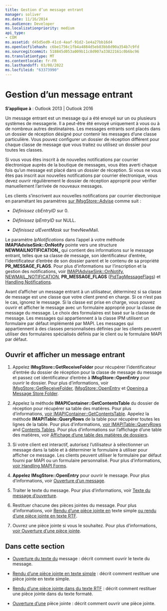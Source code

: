 ```yaml
---
title: Gestion d’un message entrant
manager: soliver
ms.date: 11/16/2014
ms.audience: Developer
ms.localizationpriority: medium
api_type:
- COM
ms.assetid: d45d5ed9-41cd-4aaf-91d2-1e4a27bb16d4
ms.openlocfilehash: c6be1756c1fb4a4884d5eb83bb8d90a354b7c9fd
ms.sourcegitcommit: 518845d053a009b11c8d907a33822161c0b6bc96
ms.translationtype: MT
ms.contentlocale: fr-FR
ms.lasthandoff: 03/08/2022
ms.locfileid: "63373990"
---
```

# <a name="handling-an-incoming-message"></a>Gestion d’un message entrant

**S’applique à** : Outlook 2013 | Outlook 2016 
  
Un message entrant est un message qui a été envoyé sur un ou plusieurs systèmes de messagerie. Il a peut-être été envoyé uniquement à vous ou à de nombreux autres destinataires. Les messages entrants sont placés dans un dossier de réception désigné pour contenir les messages d’une classe particulière. Vous pouvez configurer un dossier de réception différent pour chaque classe de message que vous traitez ou utilisez un dossier pour toutes les classes.
  
Si vous vous êtes inscrit à de nouvelles notifications par courrier électronique auprès de la boutique de messages, vous êtes averti chaque fois qu’un message est placé dans un dossier de réception. Si vous ne vous êtes pas inscrit aux nouvelles notifications par courrier électronique, vous devez ouvrir régulièrement le dossier de réception approprié pour vérifier manuellement l’arrivée de nouveaux messages.
  
Les clients s’inscrivent aux nouvelles notifications par courrier électronique en paramétant les paramètres [sur IMsgStore::Advise](imsgstore-advise.md) comme suit : 
  
- _Définissez cbEntryID_ sur 0. 
    
- _Définissez lpEntryID_ sur NULL. 
    
- _Définissez ulEventMask_ sur fnevNewMail. 
    
Le paramètre _lpNotifications_ dans l’appel à votre méthode **IMAPIAdviseSink::OnNotify** pointe vers une structure **NEWMAILNOTIFICATION\_** qui contient des informations sur le message entrant, telles que sa classe de message, son identificateur d’entrée, l’identificateur d’entrée de son dossier parent et le contenu de sa propriété **PR_MESSAGE_FLAGS**. Pour plus d’informations sur l’inscription et la gestion des notifications, voir [IMAPIAdviseSink::OnNotify](imapiadvisesink-onnotify.md), [NEWMAIL_NOTIFICATION](newmail_notification.md), **PR_MESSAGE_FLAGS** ([PidTagMessageFlags](pidtagmessageflags-canonical-property.md)) et [Handling Notifications](handling-notifications.md). 
  
Avant d’afficher un message entrant à un utilisateur, déterminez si sa classe de message est une classe que votre client prend en charge. Si ce n’est pas le cas, ignorez le message. Si la classe est prise en charge, vous pouvez ouvrir et afficher le message avec un formulaire approprié pour la classe de message du message. Le choix des formulaires est basé sur la classe de message. Les messages qui appartiennent à la classe IPM utilisent un formulaire par défaut implémenté par MAPI. Les messages qui appartiennent à des classes personnalisées définies par les clients peuvent utiliser des formulaires spécialisés définis par le client ou le formulaire MAPI par défaut.
  
## <a name="open-and-display-an-incoming-message"></a>Ouvrir et afficher un message entrant
  
1. Appelez **IMsgStore::GetReceiveFolder** pour récupérer l’identificateur d’entrée du dossier de réception pour la classe de message du message et passez cet identificateur d’entrée à **IMsgStore::OpenEntry** pour ouvrir le dossier. Pour plus d’informations, voir [IMsgStore::GetReceiveFolder](imsgstore-getreceivefolder.md), [IMsgStore::OpenEntry](imsgstore-openentry.md) et [Opening a Message Store Folder](opening-a-message-store-folder.md).
    
2. Appelez la méthode **IMAPIContainer::GetContentsTable** du dossier de réception pour récupérer sa table des matières. Pour plus d’informations, [voir IMAPIContainer::GetContentsTable](imapicontainer-getcontentstable.md). Appelez la méthode **IMAPITable::QueryRows** de la table pour récupérer toutes les lignes de la table. Pour plus d’informations, [voir IMAPITable::QueryRows](imapitable-queryrows.md) and [Contents Tables](contents-tables.md). Pour plus d’informations sur l’affichage d’une table des matières, voir [Affichage d’une table des matières de dossiers](displaying-a-folder-contents-table.md).
    
3. Si votre client est interactif, autorisez l’utilisateur à sélectionner un message dans la table et à déterminer le formulaire à utiliser pour afficher ce message. Les clients peuvent utiliser le formulaire par défaut fourni par MAPI ou un formulaire personnalisé. Pour plus d’informations, [voir Handling MAPI Forms](handling-mapi-forms.md).
    
4. **Appelez IMsgStore::OpenEntry** pour ouvrir le message. Pour plus d’informations, voir [Ouverture d’un message](opening-a-message.md).
    
5. Traiter le texte du message. Pour plus d’informations, voir [Texte du message d’ouverture](opening-message-text.md).
    
6. Restituer chacune des pièces jointes du message. Pour plus d’informations, voir [Rendu d’une pièce jointe en](rendering-an-attachment-in-plain-text.md) texte simple [ou rendu d’une pièce jointe en texte RTF](rendering-an-attachment-in-rtf-text.md).
    
7. Ouvrez une pièce jointe si vous le souhaitez. Pour plus d’informations, [voir Ouverture d’une pièce jointe](opening-an-attachment.md).
    
## <a name="in-this-section"></a>Dans cette section

- [Ouverture du texte du](opening-message-text.md) message : décrit comment ouvrir le texte du message.
    
- [Rendu d’une pièce jointe en texte simple](rendering-an-attachment-in-plain-text.md) : décrit comment restituer une pièce jointe en texte simple.
    
- [Rendu d’une pièce jointe dans du texte RTF](rendering-an-attachment-in-rtf-text.md) : décrit comment restituer une pièce jointe dans du texte formaté.
    
- [Ouverture d’une](opening-an-attachment.md) pièce jointe : décrit comment ouvrir une pièce jointe.
    

